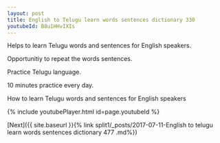 ```yaml
---
layout: post
title: English to Telugu learn words sentences dictionary 330 
youtubeId: B8u1HHvIXIs
---
```

 
 
Helps to learn Telugu words and sentences for English speakers.

Opportunitiy to repeat the words sentences. 

Practice Telugu language. 
 
10 minutes practice every day. 
 
How to learn Telugu words and sentences for English speakers 
 
{% include youtubePlayer.html id=page.youtubeId %}
 
 
[Next]({{ site.baseurl }}{% link  split1/_posts/2017-07-11-English to telugu learn words sentences dictionary 477 .md%})
 
